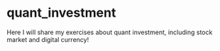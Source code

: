 # quant_investment
Here I will share my exercises about quant investment, including stock market and digital currency!
